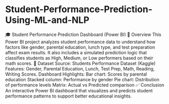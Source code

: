 # Student-Performance-Prediction-Using-ML-and-NLP
🎓 Student Performance Prediction Dashboard (Power BI)
📘 Overview
This Power BI project analyzes student performance data to understand how factors like gender, parental education, lunch type, and test preparation affect exam results.
It also includes a simulated prediction logic that classifies students as High, Medium, or Low performers based on their math scores.
🧩 Dataset
Source: Students Performance Dataset (Kaggle)
Features: Gender, Parental Education, Lunch, Test Prep, Math, Reading, Writing Scores.
Dashboard Highlights:
Bar chart: Scores by parental education
Stacked column: Performance by gender
Pie chart: Distribution of performance levels
Matrix: Actual vs Predicted comparison
✅ Conclusion
An interactive Power BI dashboard that visualizes and predicts student performance patterns to support better educational insights.
